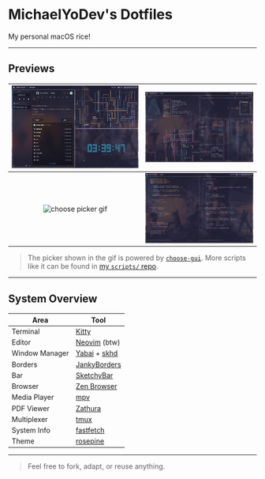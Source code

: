 # MichaelYoDev's Dotfiles

My personal macOS rice!

---

## Previews

| ![space 1](/images/space1.png) | ![space 2](/images/space2.png) |
|:-----------------------------:|:-----------------------------:|
| ![choose picker gif](/images/chooseScriptsDemo.gif) | ![space 5](/images/space5.png) |

> The picker shown in the gif is powered by [`choose-gui`](https://github.com/chipsenkbeil/choose).
> More scripts like it can be found in [my `scripts/` repo](https://github.com/MichaelYoDev/scripts).

---

## System Overview

| Area              | Tool |
|-------------------|------|
| Terminal          | [Kitty](https://sw.kovidgoyal.net/kitty/) |
| Editor            | [Neovim](https://neovim.io) (btw) |
| Window Manager    | [Yabai](https://github.com/koekeishiya/yabai) + [skhd](https://github.com/koekeishiya/skhd) |
| Borders           | [JankyBorders](https://github.com/FelixKratz/JankyBorders) |
| Bar               | [SketchyBar](https://github.com/FelixKratz/SketchyBar) |
| Browser           | [Zen Browser](https://zen-browser.app/) |
| Media Player      | [mpv](https://mpv.io) |
| PDF Viewer        | [Zathura](https://pwmt.org/projects/zathura/) |
| Multiplexer       | [tmux](https://github.com/tmux/tmux) |
| System Info       | [fastfetch](https://github.com/fastfetch-cli/fastfetch) |
| Theme             | [rosepine](https://rosepinetheme.com/) |

---

> Feel free to fork, adapt, or reuse anything.
